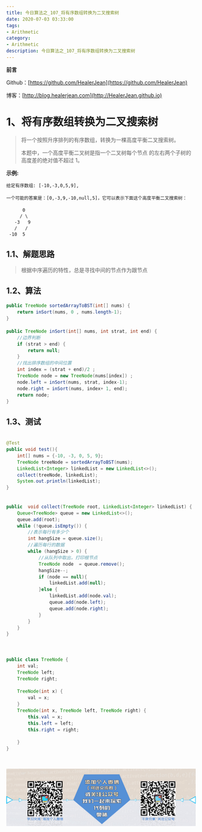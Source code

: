 ```yaml
---
title: 今日算法之_107_将有序数组转换为二叉搜索树
date: 2020-07-03 03:33:00
tags: 
- Arithmetic
category: 
- Arithmetic
description: 今日算法之_107_将有序数组转换为二叉搜索树
---
```


**前言**     

 Github：[https://github.com/HealerJean](https://github.com/HealerJean)         

 博客：[http://blog.healerjean.com](http://HealerJean.github.io)          



# 1、将有序数组转换为二叉搜索树
> 将一个按照升序排列的有序数组，转换为一棵高度平衡二叉搜索树。    
>
> 本题中，一个高度平衡二叉树是指一个二叉树每个节点 的左右两个子树的高度差的绝对值不超过 1。
>

**示例:**

    给定有序数组: [-10,-3,0,5,9],
    
    一个可能的答案是：[0,-3,9,-10,null,5]，它可以表示下面这个高度平衡二叉搜索树：
    
          0
         / \
       -3   9
       /   /
     -10  5


## 1.1、解题思路 

>  根据中序遍历的特性，总是寻找中间的节点作为跟节点



## 1.2、算法

```java
public TreeNode sortedArrayToBST(int[] nums) {
    return inSort(nums, 0 , nums.length-1);
}

public TreeNode inSort(int[] nums, int strat, int end) {
    //边界判断
    if (strat > end) {
        return null;
    }
    //找出排序数组的中间位置
    int index = (strat + end)/2 ;
    TreeNode node = new TreeNode(nums[index]) ;
    node.left = inSort(nums, strat, index-1);
    node.right = inSort(nums, index+ 1, end);
    return node;
}
```




## 1.3、测试 

```java

@Test
public void test(){
    int[] nums = {-10, -3, 0, 5, 9};
    TreeNode treeNode = sortedArrayToBST(nums);
    LinkedList<Integer> linkedList = new LinkedList<>();
    collect(treeNode, linkedList);
    System.out.println(linkedList);
}


public  void collect(TreeNode root, LinkedList<Integer> linkedList) {
    Queue<TreeNode> queue = new LinkedList<>();
    queue.add(root);
    while (!queue.isEmpty()) {
        //表示每行有多少个
        int hangSize = queue.size();
        //遍历每行的数据
        while (hangSize > 0) {
            //从队列中取出，打印根节点
            TreeNode node  = queue.remove();
            hangSize--;
            if (node == null){
                linkedList.add(null);
            }else {
                linkedList.add(node.val);
                queue.add(node.left);
                queue.add(node.right);
            }
        }
    }
}



public class TreeNode {
    int val;
    TreeNode left;
    TreeNode right;

    TreeNode(int x) {
        val = x;
    }
    TreeNode(int x, TreeNode left, TreeNode right) {
        this.val = x;
        this.left = left;
        this.right = right;

    }
}
```



​          

![ContactAuthor](https://raw.githubusercontent.com/HealerJean/HealerJean.github.io/master/assets/img/artical_bottom.jpg)



<link rel="stylesheet" href="https://unpkg.com/gitalk/dist/gitalk.css">

<script src="https://unpkg.com/gitalk@latest/dist/gitalk.min.js"></script> 
<div id="gitalk-container"></div>    
 <script type="text/javascript">
    var gitalk = new Gitalk({
		clientID: `1d164cd85549874d0e3a`,
		clientSecret: `527c3d223d1e6608953e835b547061037d140355`,
		repo: `HealerJean.github.io`,
		owner: 'HealerJean',
		admin: ['HealerJean'],
		id: 'tpVkKnRPQz9Usge0',
    });
    gitalk.render('gitalk-container');
</script> 

